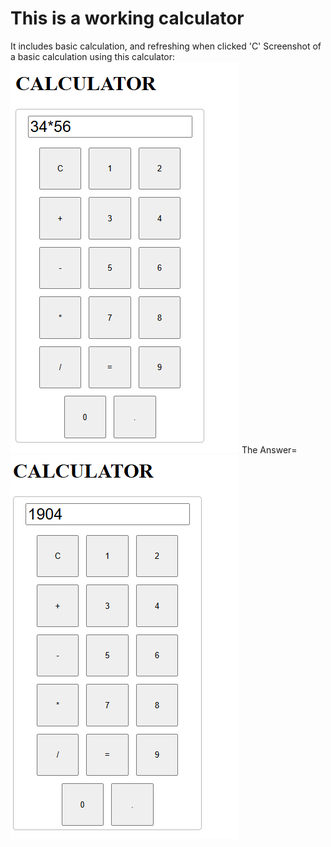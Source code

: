 <h1>This is a working calculator</h1>
It includes basic calculation, and refreshing when clicked 'C'
Screenshot of a basic calculation using this calculator:
<img src="calc1.png" alt="img of calculator">
The Answer=
<img src="calc2.png" alt="img of calculator">
